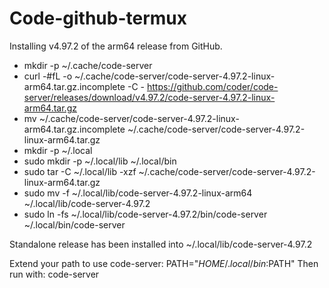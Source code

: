 # Code-github-termux 
Installing v4.97.2 of the arm64 release from GitHub.

+ mkdir -p ~/.cache/code-server
+ curl -#fL -o ~/.cache/code-server/code-server-4.97.2-linux-arm64.tar.gz.incomplete -C - https://github.com/coder/code-server/releases/download/v4.97.2/code-server-4.97.2-linux-arm64.tar.gz
+ mv ~/.cache/code-server/code-server-4.97.2-linux-arm64.tar.gz.incomplete ~/.cache/code-server/code-server-4.97.2-linux-arm64.tar.gz
+ mkdir -p ~/.local
+ sudo mkdir -p ~/.local/lib ~/.local/bin
+ sudo tar -C ~/.local/lib -xzf ~/.cache/code-server/code-server-4.97.2-linux-arm64.tar.gz
+ sudo mv -f ~/.local/lib/code-server-4.97.2-linux-arm64 ~/.local/lib/code-server-4.97.2
+ sudo ln -fs ~/.local/lib/code-server-4.97.2/bin/code-server ~/.local/bin/code-server

Standalone release has been installed into ~/.local/lib/code-server-4.97.2

Extend your path to use code-server:
  PATH="$HOME/.local/bin:$PATH"
Then run with:
  code-server
  
